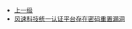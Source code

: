* [上一级](docs/wy876_poc/)
* [风速科技统一认证平台存在密码重置漏洞](docs/wy876_poc/%E9%A3%8E%E9%80%9F%E7%A7%91%E6%8A%80%E7%BB%9F%E4%B8%80%E8%AE%A4%E8%AF%81%E5%B9%B3%E5%8F%B0/%E9%A3%8E%E9%80%9F%E7%A7%91%E6%8A%80%E7%BB%9F%E4%B8%80%E8%AE%A4%E8%AF%81%E5%B9%B3%E5%8F%B0%E5%AD%98%E5%9C%A8%E5%AF%86%E7%A0%81%E9%87%8D%E7%BD%AE%E6%BC%8F%E6%B4%9E.md)
